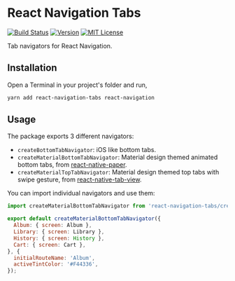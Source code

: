 # React Navigation Tabs

[![Build Status][build-badge]][build]
[![Version][version-badge]][package]
[![MIT License][license-badge]][license]

Tab navigators for React Navigation.

## Installation

Open a Terminal in your project's folder and run,

```sh
yarn add react-navigation-tabs react-navigation
```

## Usage

The package exports 3 different navigators:

- `createBottomTabNavigator`: iOS like bottom tabs.
- `createMaterialBottomTabNavigator`: Material design themed animated bottom tabs, from [react-native-paper](https://callstack.github.io/react-native-paper/bottom-navigation.html).
- `createMaterialTopTabNavigator`: Material design themed top tabs with swipe gesture, from [react-native-tab-view](https://github.com/react-native-community/react-native-tab-view).

You can import individual navigators and use them:

```js
import createMaterialBottomTabNavigator from 'react-navigation-tabs/createMaterialBottomTabNavigator';

export default createMaterialBottomTabNavigator({
  Album: { screen: Album },
  Library: { screen: Library },
  History: { screen: History },
  Cart: { screen: Cart },
}, {
  initialRouteName: 'Album',
  activeTintColor: '#F44336',
});
```

<!-- badges -->
[build-badge]: https://img.shields.io/circleci/project/github/react-navigation/react-navigation-tabs/master.svg?style=flat-square
[build]: https://circleci.com/gh/react-navigation/react-navigation-tabs
[version-badge]: https://img.shields.io/npm/v/react-navigation-tabs.svg?style=flat-square
[package]: https://www.npmjs.com/package/react-navigation-tabs
[license-badge]: https://img.shields.io/npm/l/react-navigation-tabs.svg?style=flat-square
[license]: https://opensource.org/licenses/MIT
